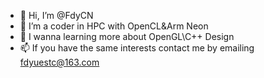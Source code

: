 - 👋 Hi, I’m @FdyCN
- 👀 I’m a coder in HPC with OpenCL&Arm Neon
- 🌱 I wanna learning more about OpenGL\C++ Design
- 📫 If you have the same interests contact me by emailing fdyuestc@163.com

<!---
FdyCN/FdyCN is a ✨ special ✨ repository because its `README.md` (this file) appears on your GitHub profile.
You can click the Preview link to take a look at your changes.
--->
